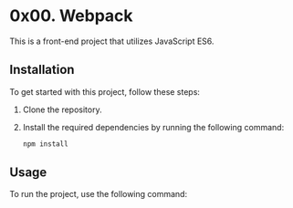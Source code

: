 
# 0x00. Webpack

This is a front-end project that utilizes JavaScript ES6.

## Installation

To get started with this project, follow these steps:

1. Clone the repository.
2. Install the required dependencies by running the following command:

    ```bash
    npm install
    ```

## Usage

To run the project, use the following command:
